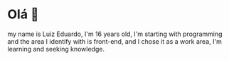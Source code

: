 # Olá 👋
my name is Luiz Eduardo, I'm 16 years old, I'm starting with programming and the area I identify with is front-end, and I chose it as a work area, I'm learning and seeking knowledge.


